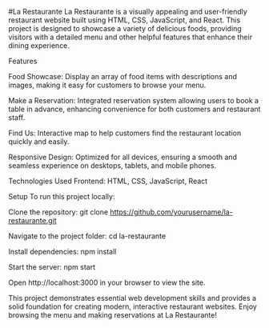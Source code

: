 #La Restaurante
La Restaurante is a visually appealing and user-friendly restaurant website built using HTML, CSS, JavaScript, and React. This project is designed to showcase a variety of delicious foods, providing visitors with a detailed menu and other helpful features that enhance their dining experience.

Features

Food Showcase: Display an array of food items with descriptions and images, making it easy for customers to browse your menu.

Make a Reservation: Integrated reservation system allowing users to book a table in advance, enhancing convenience for both customers and restaurant staff.

Find Us: Interactive map to help customers find the restaurant location quickly and easily.

Responsive Design: Optimized for all devices, ensuring a smooth and seamless experience on desktops, tablets, and mobile phones.

Technologies Used
Frontend: HTML, CSS, JavaScript, React

Setup
To run this project locally:

Clone the repository: git clone https://github.com/yourusername/la-restaurante.git

Navigate to the project folder: cd la-restaurante

Install dependencies: npm install

Start the server: npm start

Open http://localhost:3000 in your browser to view the site.


This project demonstrates essential web development skills and provides a solid foundation for creating modern, interactive restaurant websites. Enjoy browsing the menu and making reservations at La Restaurante!
